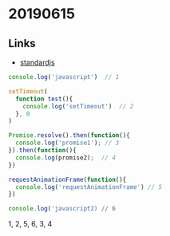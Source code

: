# 20190615

## Links

- [standardjs](https://standardjs.com/readme-kokr.html)

```javascript
console.log('javascript')  // 1

setTimeout(
  function test(){
    console.log('setTimeout')  // 2
  }, 0
)

Promise.resolve().then(function(){
  console.log('promise1'); // 3
}).then(function(){
  console.log(promise2);  // 4
})

requestAnimationFrame(function(){
  console.log('requestAnimationFrame') // 5 
})

console.log('javascript2) // 6

```

1, 2, 5, 6, 3, 4